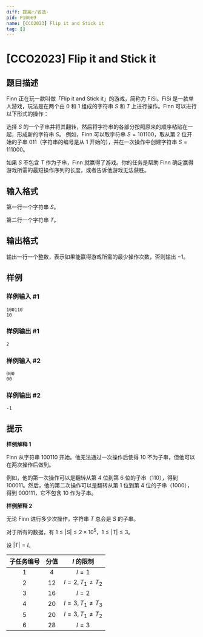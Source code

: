 ```yaml
---
diff: 提高+/省选-
pid: P10069
name: [CCO2023] Flip it and Stick it
tag: []
---
```

# [CCO2023] Flip it and Stick it
## 题目描述

Finn 正在玩一款叫做「Flip it and Stick it」的游戏，简称为 FiSi。FiSi 是一款单人游戏，玩法是在两个由 0 和 1 组成的字符串 $S$ 和 $T$ 上进行操作。Finn 可以进行以下形式的操作：

选择 $S$ 的一个子串并将其翻转，然后将字符串的各部分按照原来的顺序粘贴在一起，形成新的字符串 $S$。
例如，Finn 可以取字符串 $S=101100$，取从第 2 位开始的子串 $011$（字符串的编号是从 $1$ 开始的），并在一次操作中创建字符串 $S=111000$。

如果 $S$ 不包含 $T$ 作为子串，Finn 就赢得了游戏。你的任务是帮助 Finn 确定赢得游戏所需的最短操作序列的长度，或者告诉他游戏无法获胜。
## 输入格式

第一行一个字符串 $S$。

第二行一个字符串 $T$。
## 输出格式

输出一行一个整数，表示如果能赢得游戏所需的最少操作次数，否则输出 $-1$。
## 样例

### 样例输入 #1
```
100110
10
```
### 样例输出 #1
```
2
```
### 样例输入 #2
```
000
00
```
### 样例输出 #2
```
-1
```
## 提示

**样例解释 1**

Finn 从字符串 $100110$ 开始。他无法通过一次操作后使得 $10$ 不为子串，但他可以在两次操作后做到。

例如，他的第一次操作可以是翻转从第 4 位到第 6 位的子串（$110$），得到 $100011$。然后，他的第二次操作可以是翻转从第 1 位到第 4 位的子串（$1000$），得到 $000111$，它不包含 $10$ 作为子串。

**样例解释 2**

无论 Finn 进行多少次操作，字符串 $T$ 总会是 $S$ 的子串。

对于所有的数据，有 $1 \leq|S| \leq 2\times 10^5$，$1 \leq|T| \leq 3$。

设 $|T|=l$。

| 子任务编号 |	分值	| $l$ 的限制 |
| :-:|:-:|:-:|
|1|	4|	$l=1$|
|2|	12|	$l=2, T_{1} \neq T_{2}$|
|3|	16|	$l=2$|
|4|	20|	$l=3, T_{1} \neq T_{3}$|
|5|	20|	$l=3,T_{1} \neq T_{2}$|
|6|	28|	$l=3$|

